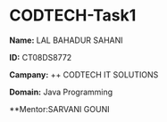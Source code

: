 # CODTECH-Task1
**Name:** LAL BAHADUR SAHANI

**ID:** CT08DS8772

**Campany:** ++ CODTECH IT SOLUTIONS

**Domain:** Java Programming

**Mentor:SARVANI GOUNI
